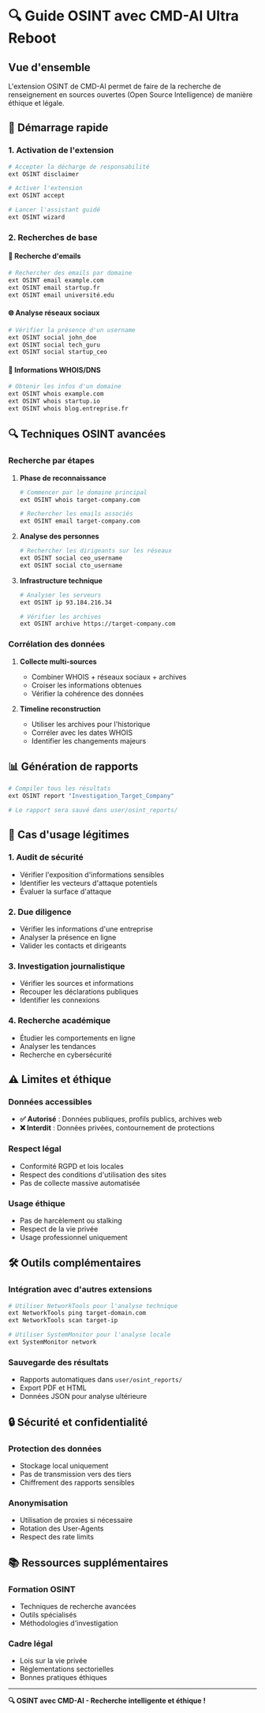 # 🔍 Guide OSINT avec CMD-AI Ultra Reboot

## Vue d'ensemble

L'extension OSINT de CMD-AI permet de faire de la recherche de renseignement en sources ouvertes (Open Source Intelligence) de manière éthique et légale.

## 🚀 Démarrage rapide

### 1. Activation de l'extension
```bash
# Accepter la décharge de responsabilité
ext OSINT disclaimer

# Activer l'extension
ext OSINT accept

# Lancer l'assistant guidé
ext OSINT wizard
```

### 2. Recherches de base

#### 📧 Recherche d'emails
```bash
# Rechercher des emails par domaine
ext OSINT email example.com
ext OSINT email startup.fr
ext OSINT email université.edu
```

#### 🌐 Analyse réseaux sociaux
```bash
# Vérifier la présence d'un username
ext OSINT social john_doe
ext OSINT social tech_guru
ext OSINT social startup_ceo
```

#### 🏢 Informations WHOIS/DNS
```bash
# Obtenir les infos d'un domaine
ext OSINT whois example.com
ext OSINT whois startup.io
ext OSINT whois blog.entreprise.fr
```

## 🔍 Techniques OSINT avancées

### Recherche par étapes

1. **Phase de reconnaissance**
   ```bash
   # Commencer par le domaine principal
   ext OSINT whois target-company.com
   
   # Rechercher les emails associés
   ext OSINT email target-company.com
   ```

2. **Analyse des personnes**
   ```bash
   # Rechercher les dirigeants sur les réseaux
   ext OSINT social ceo_username
   ext OSINT social cto_username
   ```

3. **Infrastructure technique**
   ```bash
   # Analyser les serveurs
   ext OSINT ip 93.184.216.34
   
   # Vérifier les archives
   ext OSINT archive https://target-company.com
   ```

### Corrélation des données

1. **Collecte multi-sources**
   - Combiner WHOIS + réseaux sociaux + archives
   - Croiser les informations obtenues
   - Vérifier la cohérence des données

2. **Timeline reconstruction**
   - Utiliser les archives pour l'historique
   - Corréler avec les dates WHOIS
   - Identifier les changements majeurs

## 📊 Génération de rapports

```bash
# Compiler tous les résultats
ext OSINT report "Investigation_Target_Company"

# Le rapport sera sauvé dans user/osint_reports/
```

## 🎯 Cas d'usage légitimes

### 1. **Audit de sécurité**
- Vérifier l'exposition d'informations sensibles
- Identifier les vecteurs d'attaque potentiels
- Évaluer la surface d'attaque

### 2. **Due diligence**
- Vérifier les informations d'une entreprise
- Analyser la présence en ligne
- Valider les contacts et dirigeants

### 3. **Investigation journalistique**
- Vérifier les sources et informations
- Recouper les déclarations publiques
- Identifier les connexions

### 4. **Recherche académique**
- Étudier les comportements en ligne
- Analyser les tendances
- Recherche en cybersécurité

## ⚠️ Limites et éthique

### Données accessibles
- **✅ Autorisé** : Données publiques, profils publics, archives web
- **❌ Interdit** : Données privées, contournement de protections

### Respect légal
- Conformité RGPD et lois locales
- Respect des conditions d'utilisation des sites
- Pas de collecte massive automatisée

### Usage éthique
- Pas de harcèlement ou stalking
- Respect de la vie privée
- Usage professionnel uniquement

## 🛠️ Outils complémentaires

### Intégration avec d'autres extensions
```bash
# Utiliser NetworkTools pour l'analyse technique
ext NetworkTools ping target-domain.com
ext NetworkTools scan target-ip

# Utiliser SystemMonitor pour l'analyse locale
ext SystemMonitor network
```

### Sauvegarde des résultats
- Rapports automatiques dans `user/osint_reports/`
- Export PDF et HTML
- Données JSON pour analyse ultérieure

## 🔒 Sécurité et confidentialité

### Protection des données
- Stockage local uniquement
- Pas de transmission vers des tiers
- Chiffrement des rapports sensibles

### Anonymisation
- Utilisation de proxies si nécessaire
- Rotation des User-Agents
- Respect des rate limits

## 📚 Ressources supplémentaires

### Formation OSINT
- Techniques de recherche avancées
- Outils spécialisés
- Méthodologies d'investigation

### Cadre légal
- Lois sur la vie privée
- Réglementations sectorielles
- Bonnes pratiques éthiques

---

**🔍 OSINT avec CMD-AI - Recherche intelligente et éthique !**